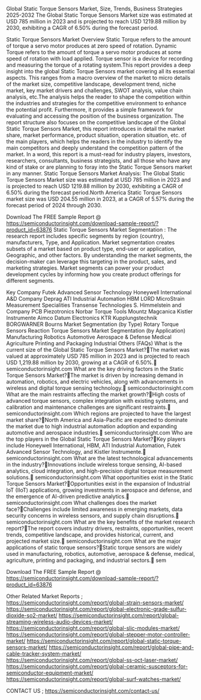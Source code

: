 Global Static Torque Sensors Market, Size, Trends, Business Strategies 2025-2032
The Global Static Torque Sensors Market size was estimated at USD 785 million in 2023 and is projected to reach USD 1219.88 million by 2030, exhibiting a CAGR of 6.50% during the forecast period.


Static Torque Sensors Market Overview
Static Torque refers to the amount of torque a servo motor produces at zero speed of rotation. Dynamic Torque refers to the amount of torque a servo motor produces at some speed of rotation with load applied. Torque sensor is a device for recording and measuring the torque of a rotating system.This report provides a deep insight into the global Static Torque Sensors market covering all its essential aspects. This ranges from a macro overview of the market to micro details of the market size, competitive landscape, development trend, niche market, key market drivers and challenges, SWOT analysis, value chain analysis, etc.The analysis helps the reader to shape the competition within the industries and strategies for the competitive environment to enhance the potential profit. Furthermore, it provides a simple framework for evaluating and accessing the position of the business organization. The report structure also focuses on the competitive landscape of the Global Static Torque Sensors Market, this report introduces in detail the market share, market performance, product situation, operation situation, etc. of the main players, which helps the readers in the industry to identify the main competitors and deeply understand the competition pattern of the market. In a word, this report is a must-read for industry players, investors, researchers, consultants, business strategists, and all those who have any kind of stake or are planning to foray into the Static Torque Sensors market in any manner.
Static Torque Sensors Market Analysis:
The Global Static Torque Sensors Market size was estimated at USD 785 million in 2023 and is projected to reach USD 1219.88 million by 2030, exhibiting a CAGR of 6.50% during the forecast period.North America Static Torque Sensors market size was USD 204.55 million in 2023, at a CAGR of 5.57% during the forecast period of 2024 through 2030.


Download The FREE Sample Report @   https://semiconductorinsight.com/download-sample-report/?product_id=63876 
Static Torque Sensors Market Segmentation :
The research report includes specific segments by region (country), manufacturers, Type, and Application. Market segmentation creates subsets of a market based on product type, end-user or application, Geographic, and other factors. By understanding the market segments, the decision-maker can leverage this targeting in the product, sales, and marketing strategies. Market segments can power your product development cycles by informing how you create product offerings for different segments. 

Key Company
Futek Advanced Sensor Technology
Honeywell International
A&D Company
Deprag
ATI Industrial Automation
HBM
LORD MicroStrain
Measurement Specialities
Transense Technologies
S. Himmelstein and Company
PCB Piezotronics
Norbar Torque Tools
Mountz
Magcanica
Kistler Instrumente
Aimco
Datum Electronics
KTR Kupplungstechnik
BORGWARNER
Bourns
Market Segmentation (by Type)
Rotary Torque Sensors
Reaction Torque Sensors
Market Segmentation (by Application)
Manufacturing
Robotics
Automotive
Aerospace & Defense
Medical
Agriculture
Printing and Packaging
Industrial
Others
(FAQs) 
What is the current size of the Global Static Torque Sensors Market?The market was valued at approximately USD 785 million in 2023 and is projected to reach USD 1,219.88 million by 2030, growing at a CAGR of 6.50%. semiconductorinsight.com
What are the key driving factors in the Static Torque Sensors Market?The market is driven by increasing demand in automation, robotics, and electric vehicles, along with advancements in wireless and digital torque sensing technology. semiconductorinsight.com
What are the main restraints affecting the market growth?High costs of advanced torque sensors, complex integration with existing systems, and calibration and maintenance challenges are significant restraints. semiconductorinsight.com
Which regions are projected to have the largest market share?North America and Asia-Pacific are expected to dominate the market due to high industrial automation adoption and expanding automotive and aerospace industries. semiconductorinsight.com
Who are the top players in the Global Static Torque Sensors Market?Key players include Honeywell International, HBM, ATI Industrial Automation, Futek Advanced Sensor Technology, and Kistler Instrumente. semiconductorinsight.com
What are the latest technological advancements in the industry?Innovations include wireless torque sensing, AI-based analytics, cloud integration, and high-precision digital torque measurement solutions. semiconductorinsight.com
What opportunities exist in the Static Torque Sensors Market?Opportunities exist in the expansion of Industrial IoT (IIoT) applications, growing investments in aerospace and defense, and the emergence of AI-driven predictive analytics. semiconductorinsight.com
What challenges does the market face?Challenges include limited awareness in emerging markets, data security concerns in wireless sensors, and supply chain disruptions. semiconductorinsight.com
What are the key benefits of the market research report?The report covers industry drivers, restraints, opportunities, recent trends, competitive landscape, and provides historical, current, and projected market size. semiconductorinsight.com
What are the major applications of static torque sensors?Static torque sensors are widely used in manufacturing, robotics, automotive, aerospace & defense, medical, agriculture, printing and packaging, and industrial sectors. sem


Download The FREE Sample Report @   https://semiconductorinsight.com/download-sample-report/?product_id=63876 


Other  Related Market Reports ; 
https://semiconductorinsight.com/report/global-strain-sensors-market/
https://semiconductorinsight.com/report/global-electronic-grade-sulfur-dioxide-so2-market/
https://semiconductorinsight.com/report/global-streaming-wireless-audio-devices-market/
https://semiconductorinsight.com/report/global-slic-modules-market/
https://semiconductorinsight.com/report/global-stepper-motor-controller-market/
https://semiconductorinsight.com/report/global-static-torque-sensors-market/
https://semiconductorinsight.com/report/global-pipe-and-cable-tracker-system-market/
https://semiconductorinsight.com/report/global-ss-oct-laser-market/
https://semiconductorinsight.com/report/global-ceramic-susceptors-for-semiconductor-equipment-market/
https://semiconductorinsight.com/report/global-surf-watches-market/

CONTACT US ; https://semiconductorinsight.com/contact-us/ 
 

